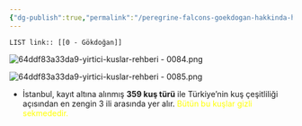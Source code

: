 ```yaml
---
{"dg-publish":true,"permalink":"/peregrine-falcons-goekdogan-hakkinda-hersey/tuerkiye-boelgesi-yirtici-kuslar/0-goekdogan/"}
---
```


`LIST link:: [[0 - Gökdoğan]] `


![64ddf83a33da9-yirtici-kuslar-rehberi - 0084.png](/img/user/%C4%B0%C3%A7e%20Aktrar%C4%B1lan%20Resimler/64ddf83a33da9-yirtici-kuslar-rehberi%20-%200084.png)

![64ddf83a33da9-yirtici-kuslar-rehberi - 0085.png](/img/user/%C4%B0%C3%A7e%20Aktrar%C4%B1lan%20Resimler/64ddf83a33da9-yirtici-kuslar-rehberi%20-%200085.png)

- İstanbul, kayıt altına alınmış **359 kuş türü** ile Türkiye’nin kuş çeşitliliği açısından en zengin 3 ili arasında yer alır.  <font color="#ffff00">Bütün bu kuşlar gizli sekmededir. </font>

